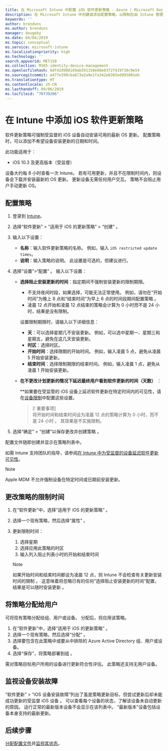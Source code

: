 ```yaml
---
title: 在 Microsoft Intune 中配置 iOS 软件更新策略 - Azure | Microsoft Docs
description: 在 Microsoft Intune 中创建或添加配置策略，以限制在由 Intune 管理或监督的 iOS 设备上自动安装软件更新的时间。 可以选择不安装更新的日期和时间。 还可以将此策略分配给组、用户或设备，并检查是否存在任何安装故障。
keywords: ''
author: brenduns
ms.author: brenduns
manager: dougeby
ms.date: 04/04/2019
ms.topic: conceptual
ms.service: microsoft-intune
ms.localizationpriority: high
ms.technology: ''
search.appverid: MET150
ms.collection: M365-identity-device-management
ms.openlocfilehash: 6df42d908169ab591150e88e03f2f419710c9e54
ms.sourcegitcommit: e477e399cba673a2a9e1fa342e8303ed993801eb
ms.translationtype: HT
ms.contentlocale: zh-CN
ms.lasthandoff: 09/06/2019
ms.locfileid: "70739206"
---
```

# <a name="add-ios-software-update-policies-in-intune"></a>在 Intune 中添加 iOS 软件更新策略

软件更新策略可强制受监督的 iOS 设备自动安装可用的最新 OS 更新。 配置策略时，可以添加不希望设备安装更新的日期和时间。 

此功能适用于：

- iOS 10.3 及更高版本（受监督）

设备大约每 8 小时查看一次 Intune。 若有可用更新，并且不在限制时间内，则设备会下载并安装最新的 OS 更新。 更新设备无需任何用户交互。 策略不会阻止用户手动更新 OS。

## <a name="configure-the-policy"></a>配置策略

1. 登录到 [Intune](https://go.microsoft.com/fwlink/?linkid=2090973)。
2. 选择“软件更新”   > “适用于 iOS 的更新策略”   > “创建”  。
3. 输入以下设置：

    - **名称**：输入软件更新策略的名称。 例如，输入 `iOS restricted update times`。
    - **说明**：输入策略的说明。 此设置是可选的，但建议进行。

4. 选择“设置”>“配置”  。 输入以下设置：

    - **选择阻止安装更新的时间**：指定期间不强制安装更新的限制期限。 
      - 不支持夜间时段，如果选择，可能无法正常使用。 例如，请勿在“开始时间”为晚上 8 点和“结束时间”为早上 6 点的时间段期间配置策略   。
      - 凌晨 12 点开始和凌晨 12 点结束的策略会计算为 0 小时而不是 24 小时，结果是没有限制。

      设置限制期限时，请输入以下详细信息：

      - **天**：可以选择星期几不安装更新。 例如，可以选中星期一、星期三和星期五，避免在这几天安装更新。
      - **时区**：选择时区。
      - **开始时间**：选择限期的开始时间。 例如，输入凌晨 5 点，避免从凌晨 5 开始安装更新。
      - **结束时间**：选择限制期限的结束时间。 例如，输入凌晨 1 点，避免从凌晨 1 开始安装更新。

    - **在不更改计划更新的情况下延迟最终用户看到软件更新的时间（天数）** ： 

      **如果要在受监管的 iOS 设备上延迟软件更新在特定时间内的可见性，请在[设备限制](device-restrictions-ios.md#general)中配置这些设置。
     
      > [! 重要事项]  
      > 将开始时间和结束时间设为凌晨 12 点的策略计算为 0 小时，而不是 24 小时   。 其效果是不实施限制。  

5. 选择“确定” > “创建”以保存更改并创建策略   。

配置文件随即创建并显示在策略列表中。

如需 Intune 支持团队的指导，请参阅[在 Intune 中为受监督的设备延迟软件更新可见性](https://techcommunity.microsoft.com/t5/Intune-Customer-Success/Delaying-visibility-of-software-updates-in-Intune-for-supervised/ba-p/345753)。

> [!NOTE]
> Apple MDM 不允许强制设备在特定时间或日期前安装更新。

## <a name="change-the-restricted-times-for-the-policy"></a>更改策略的限制时间

1. 在“软件更新”中，选择“适用于 iOS 的更新策略”   。
2. 选择一个现有策略，然后选择“属性”  。
3. 更新限制时间：

    1. 选择星期
    2. 选择应用此策略的时区
    3. 输入列入阻止列表小时的开始和结束时间

    > [!NOTE]
    > 如果开始时间和结束时间都设为凌晨 12 点，则 Intune 不会检查有关更新安装时间的限制   。 这意味着将忽略已有的任何“选择阻止安装更新的时间”配置，结果是可以随时安装更新  。  

## <a name="assign-the-policy-to-users"></a>将策略分配给用户

可将现有策略分配给组、用户或设备。 分配后，将应用该策略。

1. 在“软件更新”中，选择“适用于 iOS 的更新策略”   。
2. 选择一个现有策略，然后选择“分配”  。 
3. 选择要包含在此策略中或要从中排除的 Azure Active Directory 组、用户或设备。
4. 选择“保存”，将策略部署到组  。

需对策略目标用户所用的设备进行更新符合性评估。 此策略还支持无用户设备。

## <a name="monitor-device-installation-failures"></a>监视设备安装故障
<!-- 1352223 -->
“软件更新” > “iOS 设备安装故障”列出了虽是策略更新目标，但尝试更新后却未能成功更新的受监督 iOS 设备   。 可以查看每个设备的状态，了解该设备未自动更新的原因。 运行正常的最新版本设备不会显示在该列表中。 “最新版本”设备包括设备本身支持的最新更新。

## <a name="next-steps"></a>后续步骤

[分配配置文件](device-profile-assign.md)并[监视其状态](device-profile-monitor.md)。
